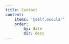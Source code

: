 ```yaml
---
title: Contact
content:
    items: '@self.modular'
    order:
        by: date
        dir: desc
---
```


